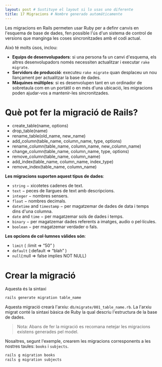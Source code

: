 ```yaml
---
layout: post # Sustituye el layout si lo usas uno diferente
title: 17 Migracions # Nombre generado automáticamente
---
```


Les migracions en Rails permeten usar Ruby per a definr canvis en l'esquema de base de dades, fen possible l'ús d'un sistema de control de versions que manginga les coses sincronitzades amb el codi actual.

Això té molts úsos, inclou:

- **Equips de desenvolupadors**: si una persona fa un canvi d'esquema, els altres desenvolupadors només necessiten actualitzar i executar `rake migrate`.
- **Servidors de producció**: executeu `rake migrate` quan desplaceu un nou llançament per actualitzar la base de dades.
- **Màquines múltiples**: si es desenvolupen tant en un ordinador de sobretaula com en un portàtil o en més d'una ubicació, les migracions poden ajudar-vos a mantenir-les sincronitzades.

# Què pot fer la migració de Rails?


- create_table(name, options)
- drop_table(name)
- rename_table(old_name, new_name)
- add_column(table_name, column_name, type, options)
- rename_column(table_name, column_name, new_column_name)
- change_column(table_name, column_name, type, options)
- remove_column(table_name, column_name)
- add_index(table_name, column_name, index_type)
- remove_index(table_name, column_name)

**Les migracions suporten aquest tipus de dades**:

- `string` − xicotetes cadenes de text.
- `text` − peces de llargues de text amb descripcions.
- `integer` − nombres sensers.
- `float` − nombres decimals.
- `datetime` and `timestamp` − per magatzemar de dades de data i temps dins d'una columna.
- `date` and `time` − per magatzemar sols de dades i temps.
- `binary` − per magatzemar dades referents a imatges, audio o pel·lícules.
- `boolean` − per magatzemar verdader o fals.

**Les opcions de col·lumnes vàlides són**:

- `limit` ( :limit => “50” )
- `default` (:default => “blah” )
- `null`(:null => false implies NOT NULL)

# Crear la migració

Aquesta és la sintaxi

```ruby
rails generate migration table_name
```

Aquesta migració crearà l'arxiu: `db/migrate/001_table_name.rb`. La l'arxiu migrat conté la sintaxi bàsica de Ruby la qual descriu l'estructura de la base de dades.

> Nota: Abans de fer la migració es recomana netejar les migracions existens generades pel model.

Nosaltres, segunt l'exemple, crearem les migracions corresponents a les nostres taules: `books` i `subjects`.

```ruby
rails g migration books
rails g migration subjects
```



